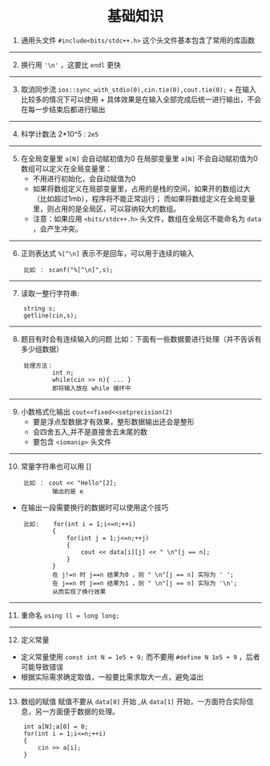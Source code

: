 <h1 style="text-align: center;">
基础知识
</h1>

1.   通用头文件 `#include<bits/stdc++.h>`
    这个头文件基本包含了常用的库函数
***
2.   换行用 `'\n'` ，这要比 `endl` 更快
***
3.   取消同步流
    `ios::sync_with_stdio(0),cin.tie(0),cout.tie(0);`
    + 在输入比较多的情况下可以使用
    + 具体效果是在输入全部完成后统一进行输出，不会在每一步结束后都进行输出
***
4.   科学计数法 2*10^5 : `2e5`
***
5.   在全局变量里 `a[N]` 会自动赋初值为0 
     在局部变量里 `a[N]` 不会自动赋初值为0
     数组可以定义在全局变量里：
     + 不用进行初始化，会自动赋值为0
     + 如果将数组定义在局部变量里，占用的是栈的空间，如果开的数组过大（比如超过1mb），程序将不能正常运行；
       而如果将数组定义在全局变量里，则占用的是全局区，可以容纳较大的数组。
     + 注意：如果应用 `<bits/stdc++.h>` 头文件，数组在全局区不能命名为 `data` ，会产生冲突。
***
6.   正则表达式 `%[^\n]` 表示不是回车，可以用于连续的输入
```
    比如 ： scanf("%[^\n]",s);
```
***
7.   读取一整行字符串:
```
    string s;
    getline(cin,s);
```
***
8.   题目有时会有连续输入的问题
     比如：下面有一些数据要进行处理（并不告诉有多少组数据）
```
    处理方法：
            int n;
            while(cin >> n){ ... }
            即将输入放在 while 循环中
```
***
9.   小数格式化输出 
     `cout<<fixed<<setprecision(2) `
     + 要是浮点型数据才有效果，整形数据输出还会是整形
     + 会四舍五入,并不是直接舍去末尾的数
     + 要包含 `<iomanip>` 头文件
***
10.    常量字符串也可以用 []
```
    比如 ： cout << "Hello"[2];
            输出的是 e
```
+ 在输出一段需要换行的数据时可以使用这个技巧
```
    比如:    for(int i = 1;i<=n;++i)
            {
                for(int j = 1;j<=n;++j)
                {
                    cout << data[i][j] << " \n"[j == n];
                }
            }
            在 j!=n 时 j==n 结果为0 ，则 " \n"[j == n] 实际为 ' ';
            在 j==n 时 j==n 结果为1 ，则 " \n"[j == n] 实际为 '\n';
            从而实现了换行效果
```
--------
11. 重命名 
    `using ll = long long;`
-----------
12. 定义常量
+   定义常量使用 `const int N = 1e5 + 9;`
    而不要用 `#define N 1e5 + 9` ，后者可能导致错误
+   根据实际需求确定取值，一般要比需求取大一点，避免溢出
***
13. 数组的赋值
赋值不要从 `data[0]` 开始 ,从 `data[1]` 开始，一方面符合实际信息，另一方面便于数据的处理。
```
    int a[N];a[0] = 0;
    for(int i = 1;i<=n;++i)
    {
        cin >> a[i];
    }
```